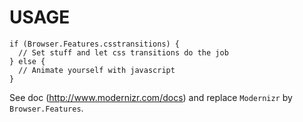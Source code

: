 USAGE
=====

    if (Browser.Features.csstransitions) {
      // Set stuff and let css transitions do the job
    } else {
      // Animate yourself with javascript
    }

See doc (http://www.modernizr.com/docs) and replace `Modernizr` by `Browser.Features`.
